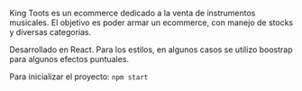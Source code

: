 King Toots es un ecommerce dedicado a la venta de instrumentos musicales. 
El objetivo es poder armar un ecommerce, con manejo de stocks y diversas categorias.

Desarrollado en React. 
Para los estilos, en algunos casos se utilizo boostrap para algunos efectos puntuales.
 

Para inicializar el proyecto: `npm start`

